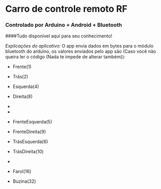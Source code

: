 # Carro de controle remoto RF 
### Controlado por Arduino + Android + Bluetooth
####Tudo disponível aqui para seu conhecimento!
 
 *Explicações do aplicativo:*
 O app envia dados em bytes para o módulo bluetooth do arduino, os valores enviados pelo app são (Caso você não queira ler o código (Nada te impede de alterar também)):
 
 
 * Frente(1)
 * Trás(2)
 * Esquerda(4)
 * Direita(8)
 * 
 *  
 * FrenteEsquerda(5)
 * FrenteDireita(9)
 * TrásEsquerda(6)
 * TrásDireita(10)
 * 

  * Farol(16)
  * Buzina(32)
